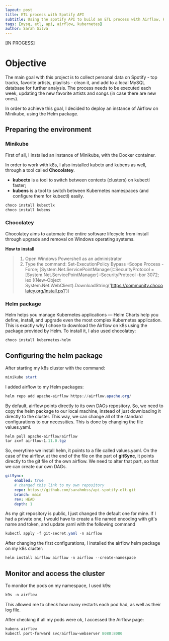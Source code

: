 ```yaml
---
layout: post
title: ETL process with Spotify API
subtitle: Using the spotify API to build an ETL process with Airflow, Kubernetes and MySQL
tags: [mysq, etl, api, airflow, kubernetes]
author: Sarah Silva
--- 
```


[IN PROGESS]

# Objective

The main goal with this project is to collect personal data on Spotify - top tracks, favorite artists, playlists - clean it, and add to a local MySQL database for further analysis. The process needs to be executed each week, updating the new favorite artists and songs (in case there are new ones).

In order to achieve this goal, I decided to deploy an instance of Airflow on Minikube, using the Helm package.

## Preparing the environment 

### Minikube
First of all, I installed an instance of Minikube, with the Docker container.

In order to work with k8s, I also installed kubctx and kubens as well, through a tool called **Chocolatey**.
- **kubectx** is a tool to switch between contexts (clusters) on kubectl faster;
- **kubens** is a tool to switch between Kubernetes namespaces (and configure them for kubectl) easily.

```powershell
choco install kubectlx
choco install kubens
```

### Chocolatey
Chocolatey aims to automate the entire software lifecycle from install through upgrade and removal on Windows operating systems.

**How to install**
> 1. Open Windows Powershell as an administrator
> 2. Type the command: Set-ExecutionPolicy Bypass -Scope Process -Force; [System.Net.ServicePointManager]::SecurityProtocol = [System.Net.ServicePointManager]::SecurityProtocol -bor 3072; iex ((New-Object System.Net.WebClient).DownloadString('https://community.chocolatey.org/install.ps1'))

### Helm package

Helm helps you manage Kubernetes applications — Helm Charts help you define, install, and upgrade even the most complex Kubernetes application. This is exactly why I chose to download the Airflow on k8s using the package provided by Helm. To install it, I also used chocolatey:

```powershell
choco install kubernetes-helm
```

## Configuring the helm package

After starting my k8s cluster with the command:

```powershell
minikube start
```
I added airflow to my Helm packages:

```powershell
helm repo add apache-airflow https://airflow.apache.org/
```

By default, airflow points directly to its own DAGs repository. So, we need to copy the helm package to our local machine, instead of just downloading it directly to the cluster. This way, we can change all of the standard configurations to our necessities. This is done by changing the file values.yaml.

```powershell
helm pull apache-airflow/airflow
tar zxvf airflow-1.11.0.tgz
```

So, everytime we install helm, it points to a file called values.yaml. On the case of the airflow, at the end of the file on the part of **gitSync**, it points directly to the git file of the own airflow. We need to alter that part, so that we can create our own DAGs.

```yaml
gitSync:
    enabled: true
    # changed this link to my own repository
    repo: https://github.com/sarahmbss/api-spotify-elt.git
    branch: main
    rev: HEAD
    depth: 1
```

As my git repository is public, I just changed the default one for mine. If I had a private one, I would have to create a file named encoding with git's name and token, and update yaml with the following command

```powershell
kubectl apply -f git-secret.yaml -n airflow
```

After changing the first configurations, I installed the airflow helm package on my k8s cluster:

```powershell
helm install airflow airflow -n airflow --create-namespace
```

## Monitor and access the cluster

To monitor the pods on my namespace, I used k9s:

```powershell
k9s -n airflow
```

This allowed me to check how many restarts each pod had, as well as their log file.

After checking if all my pods were ok, I accessed the Airflow page:

```powershell
kubens airflow
kubectl port-forward svc/airflow-webserver 8080:8080
```